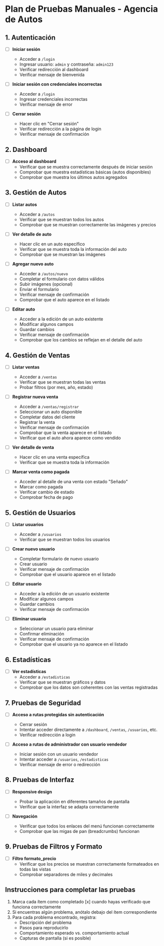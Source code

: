# Plan de Pruebas Manuales - Agencia de Autos

## 1. Autenticación

- [ ] **Iniciar sesión**
  - Acceder a `/login`
  - Ingresar usuario: `admin` y contraseña: `admin123`
  - Verificar redirección al dashboard
  - Verificar mensaje de bienvenida

- [ ] **Iniciar sesión con credenciales incorrectas**
  - Acceder a `/login`
  - Ingresar credenciales incorrectas
  - Verificar mensaje de error

- [ ] **Cerrar sesión**
  - Hacer clic en "Cerrar sesión"
  - Verificar redirección a la página de login
  - Verificar mensaje de confirmación

## 2. Dashboard

- [ ] **Acceso al dashboard**
  - Verificar que se muestra correctamente después de iniciar sesión
  - Comprobar que muestra estadísticas básicas (autos disponibles)
  - Comprobar que muestra los últimos autos agregados

## 3. Gestión de Autos

- [ ] **Listar autos**
  - Acceder a `/autos`
  - Verificar que se muestran todos los autos
  - Comprobar que se muestran correctamente las imágenes y precios

- [ ] **Ver detalle de auto**
  - Hacer clic en un auto específico
  - Verificar que se muestra toda la información del auto
  - Comprobar que se muestran las imágenes

- [ ] **Agregar nuevo auto**
  - Acceder a `/autos/nuevo`
  - Completar el formulario con datos válidos
  - Subir imágenes (opcional)
  - Enviar el formulario
  - Verificar mensaje de confirmación
  - Comprobar que el auto aparece en el listado

- [ ] **Editar auto**
  - Acceder a la edición de un auto existente
  - Modificar algunos campos
  - Guardar cambios
  - Verificar mensaje de confirmación
  - Comprobar que los cambios se reflejan en el detalle del auto

## 4. Gestión de Ventas

- [ ] **Listar ventas**
  - Acceder a `/ventas`
  - Verificar que se muestran todas las ventas
  - Probar filtros (por mes, año, estado)

- [ ] **Registrar nueva venta**
  - Acceder a `/ventas/registrar`
  - Seleccionar un auto disponible
  - Completar datos del cliente
  - Registrar la venta
  - Verificar mensaje de confirmación
  - Comprobar que la venta aparece en el listado
  - Verificar que el auto ahora aparece como vendido

- [ ] **Ver detalle de venta**
  - Hacer clic en una venta específica
  - Verificar que se muestra toda la información

- [ ] **Marcar venta como pagada**
  - Acceder al detalle de una venta con estado "Señado"
  - Marcar como pagada
  - Verificar cambio de estado
  - Comprobar fecha de pago

## 5. Gestión de Usuarios

- [ ] **Listar usuarios**
  - Acceder a `/usuarios`
  - Verificar que se muestran todos los usuarios

- [ ] **Crear nuevo usuario**
  - Completar formulario de nuevo usuario
  - Crear usuario
  - Verificar mensaje de confirmación
  - Comprobar que el usuario aparece en el listado

- [ ] **Editar usuario**
  - Acceder a la edición de un usuario existente
  - Modificar algunos campos
  - Guardar cambios
  - Verificar mensaje de confirmación

- [ ] **Eliminar usuario**
  - Seleccionar un usuario para eliminar
  - Confirmar eliminación
  - Verificar mensaje de confirmación
  - Comprobar que el usuario ya no aparece en el listado

## 6. Estadísticas

- [ ] **Ver estadísticas**
  - Acceder a `/estadisticas`
  - Verificar que se muestran gráficos y datos
  - Comprobar que los datos son coherentes con las ventas registradas

## 7. Pruebas de Seguridad

- [ ] **Acceso a rutas protegidas sin autenticación**
  - Cerrar sesión
  - Intentar acceder directamente a `/dashboard`, `/ventas`, `/usuarios`, etc.
  - Verificar redirección a login

- [ ] **Acceso a rutas de administrador con usuario vendedor**
  - Iniciar sesión con un usuario vendedor
  - Intentar acceder a `/usuarios`, `/estadisticas`
  - Verificar mensaje de error o redirección

## 8. Pruebas de Interfaz

- [ ] **Responsive design**
  - Probar la aplicación en diferentes tamaños de pantalla
  - Verificar que la interfaz se adapta correctamente

- [ ] **Navegación**
  - Verificar que todos los enlaces del menú funcionan correctamente
  - Comprobar que las migas de pan (breadcrumbs) funcionan

## 9. Pruebas de Filtros y Formato

- [ ] **Filtro formato_precio**
  - Verificar que los precios se muestran correctamente formateados en todas las vistas
  - Comprobar separadores de miles y decimales

## Instrucciones para completar las pruebas

1. Marca cada ítem como completado [x] cuando hayas verificado que funciona correctamente
2. Si encuentras algún problema, anótalo debajo del ítem correspondiente
3. Para cada problema encontrado, registra:
   - Descripción del problema
   - Pasos para reproducirlo
   - Comportamiento esperado vs. comportamiento actual
   - Capturas de pantalla (si es posible)
